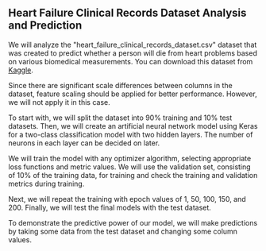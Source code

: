 ## Heart Failure Clinical Records Dataset Analysis and Prediction

We will analyze the "heart_failure_clinical_records_dataset.csv" dataset that was created to predict whether a person will die from heart problems based on various biomedical measurements. You can download this dataset from [Kaggle](https://www.kaggle.com/andrewmvd/heart-failure-clinical-data).

Since there are significant scale differences between columns in the dataset, feature scaling should be applied for better performance. However, we will not apply it in this case.

To start with, we will split the dataset into 90% training and 10% test datasets. Then, we will create an artificial neural network model using Keras for a two-class classification model with two hidden layers. The number of neurons in each layer can be decided on later.

We will train the model with any optimizer algorithm, selecting appropriate loss functions and metric values. We will use the validation set, consisting of 10% of the training data, for training and check the training and validation metrics during training.

Next, we will repeat the training with epoch values of 1, 50, 100, 150, and 200. Finally, we will test the final models with the test dataset.

To demonstrate the predictive power of our model, we will make predictions by taking some data from the test dataset and changing some column values.
